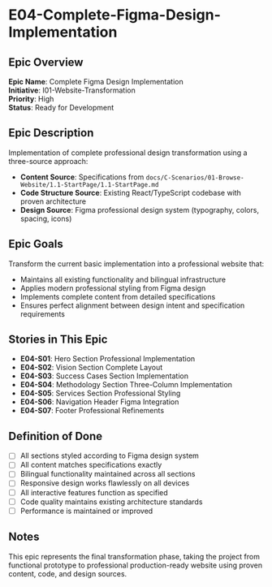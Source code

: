# E04-Complete-Figma-Design-Implementation

## Epic Overview

**Epic Name**: Complete Figma Design Implementation  
**Initiative**: I01-Website-Transformation  
**Priority**: High  
**Status**: Ready for Development  

## Epic Description

Implementation of complete professional design transformation using a three-source approach:
- **Content Source**: Specifications from `docs/C-Scenarios/01-Browse-Website/1.1-StartPage/1.1-StartPage.md`
- **Code Structure Source**: Existing React/TypeScript codebase with proven architecture
- **Design Source**: Figma professional design system (typography, colors, spacing, icons)

## Epic Goals

Transform the current basic implementation into a professional website that:
- Maintains all existing functionality and bilingual infrastructure
- Applies modern professional styling from Figma design
- Implements complete content from detailed specifications
- Ensures perfect alignment between design intent and specification requirements

## Stories in This Epic

- **E04-S01**: Hero Section Professional Implementation
- **E04-S02**: Vision Section Complete Layout
- **E04-S03**: Success Cases Section Implementation  
- **E04-S04**: Methodology Section Three-Column Implementation
- **E04-S05**: Services Section Professional Styling
- **E04-S06**: Navigation Header Figma Integration
- **E04-S07**: Footer Professional Refinements

## Definition of Done

- [ ] All sections styled according to Figma design system
- [ ] All content matches specifications exactly
- [ ] Bilingual functionality maintained across all sections
- [ ] Responsive design works flawlessly on all devices
- [ ] All interactive features function as specified
- [ ] Code quality maintains existing architecture standards
- [ ] Performance is maintained or improved

## Notes

This epic represents the final transformation phase, taking the project from functional prototype to professional production-ready website using proven content, code, and design sources.
